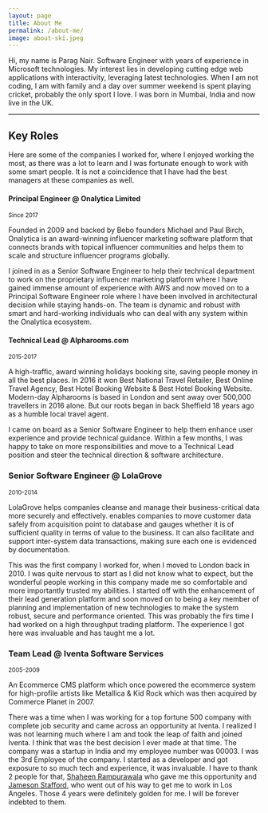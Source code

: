 ```yaml
---
layout: page
title: About Me
permalink: /about-me/
image: about-ski.jpeg
---
```


Hi, my name is Parag Nair. Software Engineer with years of experience in Microsoft technologies. My interest lies in developing cutting edge web applications with interactivity, leveraging latest technologies. When I am not coding, I am with family and a day over summer weekend is spent playing cricket, probably the only sport I love. I was born in Mumbai, India and now live in the UK.

***

## Key Roles

Here are some of the companies I worked for, where I enjoyed working the most, as there was a lot to learn and I was fortunate enough to work with some
smart people. It is not a coincidence that I have had the best managers at these companies as well.

#### Principal Engineer @ Onalytica Limited
<small>Since 2017</small>

Founded in 2009 and backed by Bebo founders Michael and Paul Birch, Onalytica is an award-winning influencer marketing software platform that connects brands with topical influencer communities and helps them to scale and structure influencer programs globally.

I joined in as a Senior Software Engineer to help their technical department to work on the proprietary influencer marketing platform where I have gained immense amount of experience with AWS and now moved on to a Principal Software Engineer role where I have been involved in architectural decision while staying hands-on. The team is dynamic and robust with smart and hard-working individuals who can deal with any system within the Onalytica ecosystem.

#### Technical Lead @ Alpharooms.com
<small>2015-2017</small>

A high-traffic, award winning holidays booking site, saving people money in all the best places. In 2016 it won Best National Travel Retailer, Best Online Travel Agency, Best Hotel Booking Website & Best Hotel Booking Website. Modern-day Alpharooms is based in London and sent away over 500,000 travellers in 2016 alone. But our roots began in back Sheffield 18 years ago as a humble local travel agent.

I came on board as a Senior Software Engineer to help them enhance user experience and provide technical guidance. Within a few months, I was happy to take on more responsibilities and move to a Technical Lead position and steer the technical direction & software architecture.

### Senior Software Engineer @ LolaGrove
<small>2010-2014</small>

LolaGrove helps companies cleanse and manage their business-critical data more securely and effectively. enables companies to move customer data safely from acquisition point to database and gauges whether it is of sufficient quality in terms of value to the business. It can also facilitate and support inter-system data transactions, making sure each one is evidenced by documentation.

This was the first company I worked for, when I moved to London back in 2010. I was quite nervous to start as I did not know what to expect, but the wonderful people working in this company made me so comfortable and more importantly trusted my abilities. I started off with the enhancement of their lead generation platform and soon moved on to being a key member of planning and implementation of new technologies to make the system robust, secure and performance oriented. This was probably the firs time I had worked on a high throughput trading platform. The experience I got here was invaluable and has taught me a lot.

### Team Lead @ Iventa Software Services
<small>2005-2009</small>

An Ecommerce CMS platform which once powered the ecommerce system for high-profile artists like Metallica & Kid Rock which was then acquired by Commerce Planet in 2007. 

There was a time when I was working for a top fortune 500 company with complete job security and came across an opportunity at Iventa. I realized I was not learning much where I am and took the leap of faith and joined Iventa. I think that was the best decision I ever made at that time. The company was a startup in India and my employee number was 00003. I was the 3rd Employee of the company. I started as a developer and got exposure to so much tech and experience, it was invaluable. I have to thank 2 people for that, [Shaheen Rampurawala](https://www.linkedin.com/in/shaheenr/) who gave me this opportunity and [Jameson Stafford](https://www.linkedin.com/in/jjstafford/), who went out of his way to get me to work in Los Angeles. Those 4 years were definitely golden for me. I will be forever indebted to them.